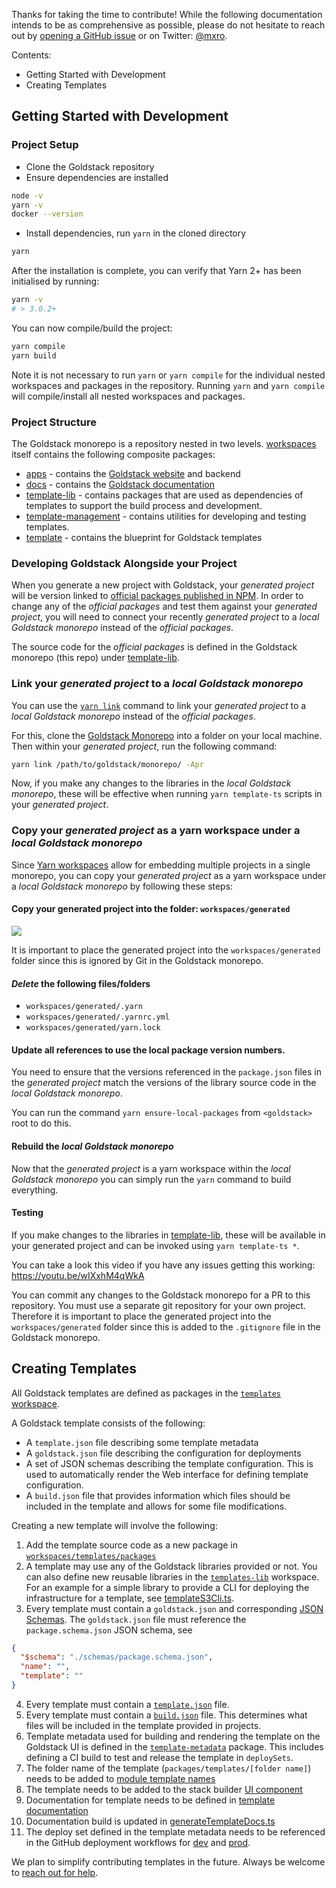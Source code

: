 Thanks for taking the time to contribute! While the following documentation intends to be as comprehensive as possible, please do not hesitate to reach out by [opening a GitHub issue](https://github.com/goldstack/goldstack/issues) or on Twitter: [@mxro](https://twitter.com/mxro).

Contents:

- Getting Started with Development
- Creating Templates

## Getting Started with Development

### Project Setup

- Clone the Goldstack repository
- Ensure dependencies are installed

```sh
node -v
yarn -v
docker --version
```

- Install dependencies, run `yarn` in the cloned directory

```sh
yarn
```

After the installation is complete, you can verify that Yarn 2+ has been initialised by running:

```sh
yarn -v
# > 3.0.2+
```

You can now compile/build the project:

```sh
yarn compile
yarn build
```

Note it is not necessary to run `yarn` or `yarn compile` for the individual nested workspaces and packages in the repository. Running `yarn` and `yarn compile` will compile/install all nested workspaces and packages.

### Project Structure

The Goldstack monorepo is a repository nested in two levels. [workspaces](https://github.com/goldstack/goldstack/tree/master/workspaces) itself contains the following composite packages:

- [apps](https://github.com/goldstack/goldstack/tree/master/workspaces/apps) - contains the [Goldstack website](https://goldstack.party) and backend
- [docs](https://github.com/goldstack/goldstack/tree/master/workspaces/docs) - contains the [Goldstack documentation](https://docs.goldstack.party/docs)
- [template-lib](https://github.com/goldstack/goldstack/tree/master/workspaces/templates-lib) - contains packages that are used as dependencies of templates to support the build process and development.
- [template-management](https://github.com/goldstack/goldstack/tree/master/workspaces/templates-management) - contains utilities for developing and testing templates.
- [template](https://github.com/goldstack/goldstack/tree/master/workspaces/templates) - contains the blueprint for Goldstack templates

### Developing Goldstack Alongside your Project

When you generate a new project with Goldstack, your _generated project_ will be version linked to [official packages published in NPM](https://www.npmjs.com/search?q=keywords:goldstack). In order to change any of the _official packages_ and test them against your _generated project_, you will need to connect your recently _generated project_ to a _local Goldstack monorepo_ instead of the _official packages_.

The source code for the _official packages_ is defined in the Goldstack monorepo (this repo) under [template-lib](https://github.com/goldstack/goldstack/tree/master/workspaces/templates-lib).

### Link your _generated project_ to a _local Goldstack monorepo_

You can use the [`yarn link`](https://yarnpkg.com/en/docs/cli/link) command to link your _generated project_ to a _local Goldstack monorepo_ instead of the _official packages_.

For this, clone the [Goldstack Monorepo](https://github.com/goldstack/goldstack) into a folder on your local machine. Then within your _generated project_, run the following command:

```sh
yarn link /path/to/goldstack/monorepo/ -Apr
```

Now, if you make any changes to the libraries in the _local Goldstack monorepo_, these will be effective when running `yarn template-ts` scripts in your _generated project_.

### Copy your _generated project_ as a yarn workspace under a _local Goldstack monorepo_

Since [Yarn workspaces](https://yarnpkg.com/features/workspaces) allow for embedding multiple projects in a single monorepo, you can copy your _generated project_ as a yarn workspace under a _local Goldstack monorepo_ by following these steps:

#### Copy your generated project into the folder: `workspaces/generated`

![](https://user-images.githubusercontent.com/1448524/155213397-2b67a16d-fb76-476e-bfcf-314903dcc046.png)

It is important to place the generated project into the `workspaces/generated` folder since this is ignored by Git in the Goldstack monorepo.

#### _Delete_ the following files/folders

- `workspaces/generated/.yarn`
- `workspaces/generated/.yarnrc.yml`
- `workspaces/generated/yarn.lock`

#### Update all references to use the local package version numbers.

You need to ensure that the versions referenced in the `package.json` files in the _generated project_ match the versions of the library source code in the _local Goldstack monorepo_.

You can run the command `yarn ensure-local-packages` from `<goldstack>` root to do this.

#### Rebuild the _local Goldstack monorepo_

Now that the _generated project_ is a yarn workspace within the _local Goldstack monorepo_ you can simply run the `yarn` command to build everything.

#### Testing

If you make changes to the libraries in [template-lib](https://github.com/goldstack/goldstack/tree/master/workspaces/templates-lib), these will be available in your generated project and can be invoked using `yarn template-ts *`.

You can take a look this video if you have any issues getting this working: <https://youtu.be/wIXxhM4qWkA>

You can commit any changes to the Goldstack monorepo for a PR to this repository. You must use a separate git repository for your own project. Therefore it is important to place the generated project into the `workspaces/generated` folder since this is added to the `.gitignore` file in the Goldstack monorepo.

## Creating Templates

All Goldstack templates are defined as packages in the [`templates` workspace](https://github.com/goldstack/goldstack/tree/master/workspaces/templates/packages).

A Goldstack template consists of the following:

- A `template.json` file describing some template metadata
- A `goldstack.json` file describing the configuration for deployments
- A set of JSON schemas describing the template configuration. This is used to automatically render the Web interface for defining template configuration.
- A `build.json` file that provides information which files should be included in the template and allows for some file modifications.

Creating a new template will involve the following:

1.  Add the template source code as a new package in [`workspaces/templates/packages`](https://github.com/goldstack/goldstack/tree/master/workspaces/templates/packages)
2.  A template may use any of the Goldstack libraries provided or not. You can also define new reusable libraries in the [`templates-lib`](https://github.com/goldstack/goldstack/tree/master/workspaces/templates-lib) workspace. For an example for a simple library to provide a CLI for deploying the infrastructure for a template, see [templateS3Cli.ts](https://github.com/goldstack/goldstack/blob/master/workspaces/templates-lib/packages/template-s3-cli/src/templateS3Cli.ts).
3.  Every template must contain a `goldstack.json` and corresponding [JSON Schemas](https://github.com/goldstack/goldstack/tree/master/workspaces/templates/packages/app-nextjs/schemas). The `goldstack.json` file must reference the `package.schema.json` JSON schema, see

```json
{
  "$schema": "./schemas/package.schema.json",
  "name": "",
  "template": ""
}
```

4.  Every template must contain a [`template.json`](https://github.com/goldstack/goldstack/blob/master/workspaces/templates/packages/app-nextjs/template.json) file.
5.  Every template must contain a [`build.json`](https://github.com/goldstack/goldstack/blob/master/workspaces/templates/packages/app-nextjs/build.json) file. This determines what files will be included in the template provided in projects.
6.  Template metadata used for building and rendering the template on the Goldstack UI is defined in the [`template-metadata`](https://github.com/goldstack/goldstack/tree/master/workspaces/templates/packages/template-metadata/src) package. This includes defining a CI build to test and release the template in `deploySets`.
7.  The folder name of the template (`packages/templates/[folder name]`) needs to be added to [module template names](https://github.com/goldstack/goldstack/blob/hetzner-server-goldstack-integration/workspaces/templates/packages/module-template-utils/src/moduleTemplateUtils.ts#L10)
8.  The template needs to be added to the stack builder [UI component](https://github.com/goldstack/goldstack/blob/release-hetzner-vps-template/workspaces/apps/packages/goldstack-home/src/pages/build.tsx#L215)
9.  Documentation for template needs to be defined in [template documentation](https://github.com/goldstack/goldstack/tree/release-hetzner-vps-template/workspaces/docs/docs/templates)
10. Documentation build is updated in [generateTemplateDocs.ts](https://github.com/goldstack/goldstack/blob/release-hetzner-vps-template/workspaces/docs/packages/module-template-docs/src/scripts/generateTemplateDocs.ts#L1)
11. The deploy set defined in the template metadata needs to be referenced in the GitHub deployment workflows for [dev](https://github.com/goldstack/goldstack/blob/master/.github/workflows/template_deploy_dev.yml#L11) and [prod](https://github.com/goldstack/goldstack/blob/master/.github/workflows/template_deploy_prod.yml#L11).

We plan to simplify contributing templates in the future. Always be welcome to [reach out for help](https://github.com/goldstack/goldstack/issues).

